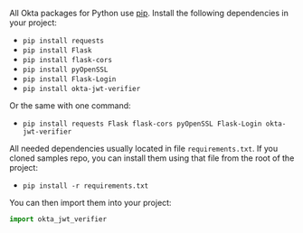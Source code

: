 All Okta packages for Python use [pip](https://packaging.python.org/guides/tool-recommendations/). Install the following dependencies in your project:

- `pip install requests`
- `pip install Flask`
- `pip install flask-cors`
- `pip install pyOpenSSL`
- `pip install Flask-Login`
- `pip install okta-jwt-verifier`

Or the same with one command:
- `pip install requests Flask flask-cors pyOpenSSL Flask-Login okta-jwt-verifier`

All needed dependencies usually located in file `requirements.txt`. If you cloned samples repo, you can install them using that file from the root of the project:

- `pip install -r requirements.txt`


You can then import them into your project:

```py
import okta_jwt_verifier
```

